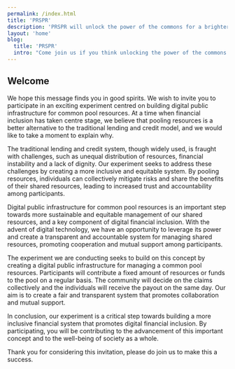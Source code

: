 ```yaml
---
permalink: /index.html
title: 'PRSPR'
description: 'PRSPR will unlock the power of the commons for a brighter, better future is possible and want to pave the way for the next generation!'
layout: 'home'
blog:
  title: 'PRSPR'
  intro: "Come join us if you think unlocking the power of the commons for a brighter, better future is possible and want to pave the way for the next generation!"
---
```


## Welcome

We hope this message finds you in good spirits. We wish to invite you to participate in an exciting experiment centred on building digital public infrastructure for common pool resources. At a time when financial inclusion has taken centre stage, we believe that pooling resources is a better alternative to the traditional lending and credit model, and we would like to take a moment to explain why.

The traditional lending and credit system, though widely used, is fraught with challenges, such as unequal distribution of resources, financial instability and a lack of dignity. Our experiment seeks to address these challenges by creating a more inclusive and equitable system. By pooling resources, individuals can collectively mitigate risks and share the benefits of their shared resources, leading to increased trust and accountability among participants.

Digital public infrastructure for common pool resources is an important step towards more sustainable and equitable management of our shared resources, and a key component of digital financial inclusion. With the advent of digital technology, we have an opportunity to leverage its power and create a transparent and accountable system for managing shared resources, promoting cooperation and mutual support among participants.

The experiment we are conducting seeks to build on this concept by creating a digital public infrastructure for managing a common pool resources. Participants will contribute a fixed amount of resources or funds to the pool on a regular basis. The community will decide on the claims collectively and the individuals will receive the payout on the same day. Our aim is to create a fair and transparent system that promotes collaboration and mutual support.

In conclusion, our experiment is a critical step towards building a more inclusive financial system that promotes digital financial inclusion. By participating, you will be contributing to the advancement of this important concept and to the well-being of society as a whole.

Thank you for considering this invitation, please do join us to make this a success.
